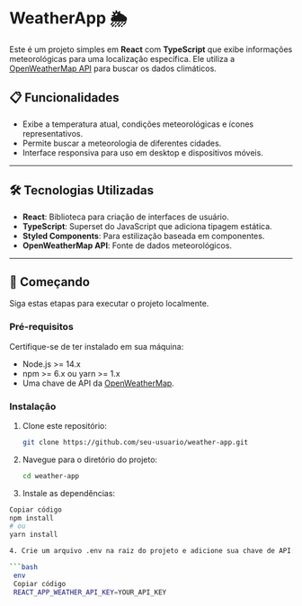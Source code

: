 # WeatherApp 🌦️

Este é um projeto simples em **React** com **TypeScript** que exibe informações meteorológicas para uma localização específica. Ele utiliza a [OpenWeatherMap API](https://openweathermap.org/api) para buscar os dados climáticos.

## 📋 Funcionalidades

- Exibe a temperatura atual, condições meteorológicas e ícones representativos.
- Permite buscar a meteorologia de diferentes cidades.
- Interface responsiva para uso em desktop e dispositivos móveis.

---

## 🛠️ Tecnologias Utilizadas

- **React**: Biblioteca para criação de interfaces de usuário.
- **TypeScript**: Superset do JavaScript que adiciona tipagem estática.
- **Styled Components**: Para estilização baseada em componentes.
- **OpenWeatherMap API**: Fonte de dados meteorológicos.

---

## 🚀 Começando

Siga estas etapas para executar o projeto localmente.

### Pré-requisitos

Certifique-se de ter instalado em sua máquina:

- Node.js >= 14.x
- npm >= 6.x ou yarn >= 1.x
- Uma chave de API da [OpenWeatherMap](https://openweathermap.org/api).

### Instalação

1. Clone este repositório:

   ```bash
   git clone https://github.com/seu-usuario/weather-app.git

2. Navegue para o diretório do projeto:

   ```bash
   cd weather-app

3. Instale as dependências:

  ```bash
  Copiar código
  npm install
  # ou
  yarn install

4. Crie um arquivo .env na raiz do projeto e adicione sua chave de API:

  ```bash
   env
   Copiar código
   REACT_APP_WEATHER_API_KEY=YOUR_API_KEY
